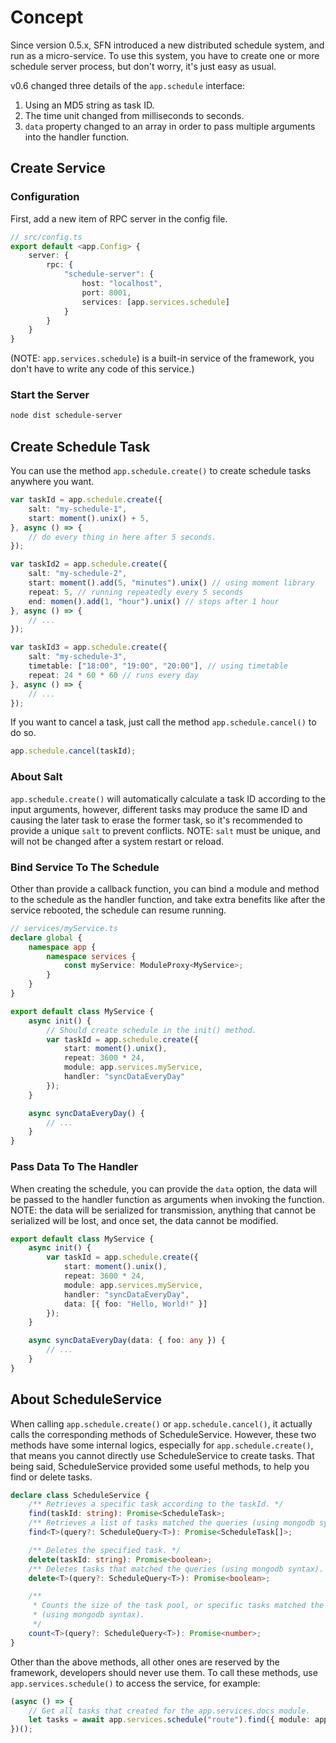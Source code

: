 <!-- title: Schedule; order: 17 -->
# Concept

Since version 0.5.x, SFN introduced a new distributed schedule system, and run
as a micro-service. To use this system, you have to create one or more
schedule server process, but don't worry, it's just easy as usual.

v0.6 changed three details of the `app.schedule` interface:

1. Using an MD5 string as task ID.
2. The time unit changed from milliseconds to seconds.
3. `data` property changed to an array in order to pass multiple arguments into
    the handler function.

## Create Service

### Configuration

First, add a new item of RPC server in the config file.

```typescript
// src/config.ts
export default <app.Config> {
    server: {
        rpc: {
            "schedule-server": {
                host: "localhost",
                port: 8001,
                services: [app.services.schedule]
            }
        }
    }
}
```

(NOTE: `app.services.schedule`) is a built-in service of the framework, you 
don't have to write any code of this service.)

### Start the Server

```sh
node dist schedule-server
```

## Create Schedule Task

You can use the method `app.schedule.create()` to create schedule tasks anywhere
you want.

```typescript
var taskId = app.schedule.create({
    salt: "my-schedule-1",
    start: moment().unix() + 5,
}, async () => {
    // do every thing in here after 5 seconds.
});

var taskId2 = app.schedule.create({
    salt: "my-schedule-2",
    start: moment().add(5, "minutes").unix() // using moment library
    repeat: 5, // running repeatedly every 5 seconds
    end: momen().add(1, "hour").unix() // stops after 1 hour
}, async () => {
    // ...
});

var taskId3 = app.schedule.create({
    salt: "my-schedule-3",
    timetable: ["18:00", "19:00", "20:00"], // using timetable
    repeat: 24 * 60 * 60 // runs every day
}, async () => {
    // ...
});
```

If you want to cancel a task, just call the method `app.schedule.cancel()` to do
so.

```typescript
app.schedule.cancel(taskId);
```

### About Salt

`app.schedule.create()` will automatically calculate a task ID according to the
input arguments, however, different tasks may produce the same ID and causing
the later task to erase the former task, so it's recommended to provide a unique
`salt` to prevent conflicts. NOTE: `salt` must be unique, and will not be
changed after a system restart or reload.

### Bind Service To The Schedule

Other than provide a callback function, you can bind a module and method to the
schedule as the handler function, and take extra benefits like after the service 
rebooted, the schedule can resume running.

```typescript
// services/myService.ts
declare global {
    namespace app {
        namespace services {
            const myService: ModuleProxy<MyService>;
        }
    }
}

export default class MyService {
    async init() {
        // Should create schedule in the init() method.
        var taskId = app.schedule.create({
            start: moment().unix(),
            repeat: 3600 * 24,
            module: app.services.myService,
            handler: "syncDataEveryDay"
        });
    }

    async syncDataEveryDay() {
        // ...
    }
}
```

### Pass Data To The Handler

When creating the schedule, you can provide the `data` option, the data will be
passed to the handler function as arguments when invoking the function.
NOTE: the data will be serialized for transmission, anything that cannot be 
serialized will be lost, and once set, the data cannot be modified.

```typescript
export default class MyService {
    async init() {
        var taskId = app.schedule.create({
            start: moment().unix(),
            repeat: 3600 * 24,
            module: app.services.myService,
            handler: "syncDataEveryDay",
            data: [{ foo: "Hello, World!" }]
        });
    }

    async syncDataEveryDay(data: { foo: any }) {
        // ...
    }
}
```

## About ScheduleService

When calling `app.schedule.create()` or `app.schedule.cancel()`, it actually
calls the corresponding methods of ScheduleService. However, these two methods
have some internal logics, especially for `app.schedule.create()`, that means
you cannot directly use ScheduleService to create tasks. That being said,
ScheduleService provided some useful methods, to help you find or delete tasks.

```ts
declare class ScheduleService {
    /** Retrieves a specific task according to the taskId. */
    find(taskId: string): Promise<ScheduleTask>;
    /** Retrieves a list of tasks matched the queries (using mongodb syntax). */
    find<T>(query?: ScheduleQuery<T>): Promise<ScheduleTask[]>;

    /** Deletes the specified task. */
    delete(taskId: string): Promise<boolean>;
    /** Deletes tasks that matched the queries (using mongodb syntax).  */
    delete<T>(query?: ScheduleQuery<T>): Promise<boolean>;

    /**
     * Counts the size of the task pool, or specific tasks matched the queries
     * (using mongodb syntax).
     */
    count<T>(query?: ScheduleQuery<T>): Promise<number>;
}
```

Other than the above methods, all other ones are reserved by the framework,
developers should never use them. To call these methods, use 
`app.services.schedule()` to access the service, for example:

```ts
(async () => {
    // Get all tasks that created for the app.services.docs module.
    let tasks = await app.services.schedule("route").find({ module: app.services.docs });
})();
```